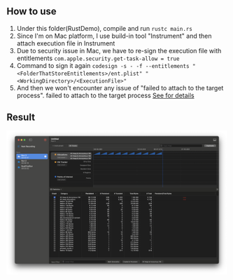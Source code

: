 ## How to use
1. Under this folder(RustDemo), compile and run `rustc main.rs`
2. Since I'm on Mac platform, I use build-in tool "Instrument" and then attach execution file in Instrument
3. Due to security issue in Mac, we have to re-sign the execution file with entitlements
`com.apple.security.get-task-allow = true`
4. Command to sign it again
`codesign -s - -f --entitlements "<FolderThatStoreEntitlements>/ent.plist" "<WorkingDirectory>/<ExecutionFile>"`
5. And then we won't encounter any issue of "failed to attach to the target process". failed to attach to the target process [See for details](https://github.com/cmyr/cargo-instruments/issues/40#issuecomment-894287229)

## Result
![cpp_memory_profiling](./rust_memory_profiling.png)